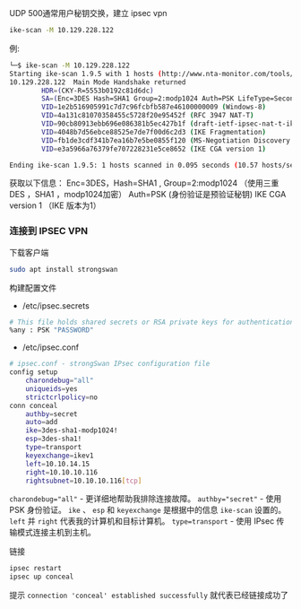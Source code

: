 UDP 500通常用户秘钥交换，建立 ipsec vpn

```bash
ike-scan -M 10.129.228.122
```
例:
```bash
└─$ ike-scan -M 10.129.228.122
Starting ike-scan 1.9.5 with 1 hosts (http://www.nta-monitor.com/tools/ike-scan/)
10.129.228.122  Main Mode Handshake returned
        HDR=(CKY-R=5553b0192c81d6dc)
        SA=(Enc=3DES Hash=SHA1 Group=2:modp1024 Auth=PSK LifeType=Seconds LifeDuration(4)=0x00007080)
        VID=1e2b516905991c7d7c96fcbfb587e46100000009 (Windows-8)
        VID=4a131c81070358455c5728f20e95452f (RFC 3947 NAT-T)
        VID=90cb80913ebb696e086381b5ec427b1f (draft-ietf-ipsec-nat-t-ike-02\n)
        VID=4048b7d56ebce88525e7de7f00d6c2d3 (IKE Fragmentation)
        VID=fb1de3cdf341b7ea16b7e5be0855f120 (MS-Negotiation Discovery Capable)
        VID=e3a5966a76379fe707228231e5ce8652 (IKE CGA version 1)

Ending ike-scan 1.9.5: 1 hosts scanned in 0.095 seconds (10.57 hosts/sec).  1 returned handshake; 0 returned notify
```
获取以下信息：
Enc=3DES，Hash=SHA1 , Group=2:modp1024 （使用三重 DES ，SHA1 ，modp1024加密）
Auth=PSK (身份验证是预验证秘钥)
IKE CGA version 1 （IKE 版本为1）


### 连接到 IPSEC VPN

下载客户端
```bash
sudo apt install strongswan
```

构建配置文件
- /etc/ipsec.secrets
```bash
# This file holds shared secrets or RSA private keys for authentication. 
%any : PSK "PASSWORD"
```
- /etc/ipsec.conf
```bash
# ipsec.conf - strongSwan IPsec configuration file 
config setup 
	charondebug="all" 
	uniqueids=yes 
	strictcrlpolicy=no 
conn conceal 
	authby=secret 
	auto=add 
	ike=3des-sha1-modp1024! 
	esp=3des-sha1! 
	type=transport 
	keyexchange=ikev1 
	left=10.10.14.15 
	right=10.10.10.116 
	rightsubnet=10.10.10.116[tcp]
```
`charondebug="all"` - 更详细地帮助我排除连接故障。
`authby="secret"` - 使用 PSK 身份验证。
`ike` 、 `esp` 和 `keyexchange` 是根据中的信息 `ike-scan` 设置的。
`left` 并 `right` 代表我的计算机和目标计算机。
`type=transport` - 使用 IPsec 传输模式连接主机到主机。

链接
```bash
ipsec restart
ipsec up conceal
```

提示 `connection 'conceal' established successfully` 就代表已经链接成功了 
